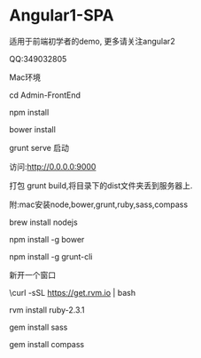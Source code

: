 # Angular1-SPA
适用于前端初学者的demo, 更多请关注angular2

QQ:349032805

Mac环境

cd Admin-FrontEnd

npm install

bower install

grunt serve 启动

访问:http://0.0.0.0:9000

打包 grunt build,将目录下的dist文件夹丢到服务器上.


附:mac安装node,bower,grunt,ruby,sass,compass

brew install nodejs

npm install -g bower

npm install -g grunt-cli

新开一个窗口

\curl -sSL https://get.rvm.io | bash

rvm install ruby-2.3.1

gem install sass

gem install compass